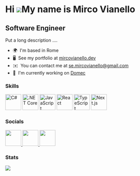 Hi ![](https://user-images.githubusercontent.com/18350557/176309783-0785949b-9127-417c-8b55-ab5a4333674e.gif)My name is Mirco Vianello
======================================================================================================================================

Software Engineer
-----------------

Put a long description ....

* 🌍  I'm based in Rome
* 🖥️  See my portfolio at [mircovianello.dev](http://www.mircovianello.dev/)
* ✉️  You can contact me at [se.mircovianello@gmail.com](mailto:se.mircovianello@gmail.com)
* 🚀  I'm currently working on [Domec](http://https://www.domecsolutions.com/)

### Skills


<p align="left">
	<img width="50" src="https://user-images.githubusercontent.com/25181517/121405384-444d7300-c95d-11eb-959f-913020d3bf90.png" alt="C#" title="C#"/>
	<img width="50" src="https://user-images.githubusercontent.com/25181517/121405754-b4f48f80-c95d-11eb-8893-fc325bde617f.png" alt=".NET Core" title=".NET Core"/>
	<img width="50" src="https://user-images.githubusercontent.com/25181517/117447155-6a868a00-af3d-11eb-9cfe-245df15c9f3f.png" alt="JavaScript" title="JavaScript"/>
	<img width="50" src="https://user-images.githubusercontent.com/25181517/183897015-94a058a6-b86e-4e42-a37f-bf92061753e5.png" alt="React" title="React"/>
	<img width="50" src="https://user-images.githubusercontent.com/25181517/183890598-19a0ac2d-e88a-4005-a8df-1ee36782fde1.png" alt="TypeScript" title="TypeScript"/>
	<img width="50" src="https://github.com/marwin1991/profile-technology-icons/assets/136815194/5f8c622c-c217-4649-b0a9-7e0ee24bd704" alt="Next.js" title="Next.js"/>
</p>


### Socials

<p align="left"><a href="https://www.mircovianello.dev" target="_blank" rel="noreferrer"> <picture> <source media="(prefers-color-scheme: dark)" srcset="https://cdn.dribbble.com/users/5720644/screenshots/13912339/media/cfc570f6891e4aef4ae3c5282a767847.gif" /> <source media="(prefers-color-scheme: light)" srcset="https://cdn.dribbble.com/users/5720644/screenshots/13912339/media/cfc570f6891e4aef4ae3c5282a767847.gif" /> <img src="https://cdn.dribbble.com/users/5720644/screenshots/13912339/media/cfc570f6891e4aef4ae3c5282a767847.gif" width="50" height="50" /> </picture> </a> <a href="https://www.linkedin.com/in/mirco-vianello" target="_blank" rel="noreferrer"> <picture> <source media="(prefers-color-scheme: dark)" srcset="https://user-images.githubusercontent.com/74038190/235294012-0a55e343-37ad-4b0f-924f-c8431d9d2483.gif" /> <source media="(prefers-color-scheme: light)" srcset="https://user-images.githubusercontent.com/74038190/235294012-0a55e343-37ad-4b0f-924f-c8431d9d2483.gif" /> <img src="https://user-images.githubusercontent.com/74038190/235294012-0a55e343-37ad-4b0f-924f-c8431d9d2483.gif" width="50" height="50" /> </picture> </a>
<a href="https://discord.com/users/mircovianello" target="_blank" rel="noreferrer"> <picture> <source media="(prefers-color-scheme: dark)" srcset="undefined" /> <source media="(prefers-color-scheme: light)" srcset="https://user-images.githubusercontent.com/74038190/235294015-47144047-25ab-417c-af1b-6746820a20ff.gif" /> <img src="https://user-images.githubusercontent.com/74038190/235294015-47144047-25ab-417c-af1b-6746820a20ff.gif" width="50" height="50" /> </picture> </a></p>


### Stats

<p align="left">
<img src="https://github.com/mircovianello/github-stats-terminal/blob/master/github_stats.svg" />
</p>
